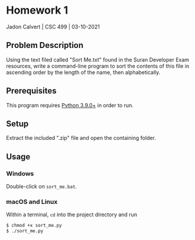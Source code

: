 # Homework 1

Jadon Calvert | CSC 499 | 03-10-2021

## Problem Description

Using the text filed called "Sort Me.txt" found in the Suran Developer Exam resources, write a command-line program to sort the contents of this file in ascending order by the length of the name, then alphabetically.

## Prerequisites

This program requires [Python 3.9.0+](https://www.python.org/downloads/) in order to run.  

## Setup

Extract the included ".zip" file and open the containing folder.

## Usage

### Windows

Double-click on `sort_me.bat`.

### macOS and Linux

Within a terminal, `cd` into the project directory and run

```bash
$ chmod +x sort_me.py
$ ./sort_me.py
```